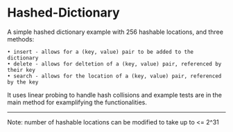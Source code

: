 # Hashed-Dictionary
A simple hashed dictionary example with 256 hashable locations, and three methods:
  
    • insert - allows for a (key, value) pair to be added to the dictionary
    • delete - allows for deltetion of a (key, value) pair, referenced by their key
    • search - allows for the location of a (key, value) pair, referenced by the key

It uses linear probing to handle hash collisions and example tests are in the main method for examplifying the functionalities.

------------------------------------------------------------------------------------------------------------------------
Note: number of hashable locations can be modified to take up to &lt;= 2^31
